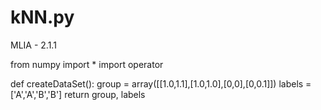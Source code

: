 # kNN.py
MLIA - 2.1.1

from numpy import *
import operator

def createDataSet():
  group = array([[1.0,1.1],[1.0,1.0],[0,0],[0,0.1]])
  labels = ['A','A','B','B']
  return group, labels
